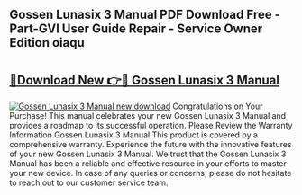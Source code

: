 ## Gossen Lunasix 3 Manual PDF Download Free - Part-GVl User Guide Repair - Service Owner Edition oiaqu

# <h2><a href="http://cf15295.oget.top/?id=Gossen+Lunasix+3+Manual">🔗Download New 👉🔴 Gossen Lunasix 3 Manual</a></h2>

[![Gossen Lunasix 3 Manual new download](https://i.imgur.com/5g1atiW.png)](http://cf15295.oget.top/?id=Gossen+Lunasix+3+Manual)
Congratulations on Your Purchase! This manual celebrates your new Gossen Lunasix 3 Manual and provides a roadmap to its successful operation. Please Review the Warranty Information Gossen Lunasix 3 Manual This product is covered by a comprehensive warranty. Experience the future with the innovative features of your new Gossen Lunasix 3 Manual. We trust that the Gossen Lunasix 3 Manual has been a reliable and effective resource in your efforts to master your new device. In case of any queries or concerns, please do not hesitate to reach out to our customer service team.

